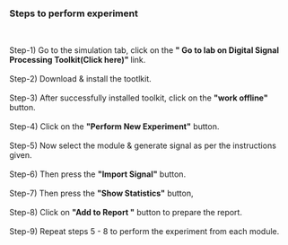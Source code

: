 ### Steps to perform experiment
<br>

Step-1) Go to the simulation tab, click on the  <b>" Go to lab on Digital Signal Processing Toolkit(Click here)" </b> link.<br><br>
Step-2) Download & install  the tootlkit. <br><br>
Step-3) After successfully installed toolkit, click on the <b>"work offline"</b>  button.<br><br>
Step-4) Click on the <b>"Perform New Experiment"</b>  button.<br><br>
Step-5) Now select the module & generate signal as per the instructions given.<br><br>
Step-6) Then press the <b>"Import Signal"</b> button.<br><br>
Step-7) Then press the <b>"Show Statistics"</b> button,<br><br>
Step-8) Click on <b>"Add to Report "</b> button to prepare the report.<br><br>
Step-9) Repeat steps 5 - 8 to perform the experiment from each module.<br><br>

